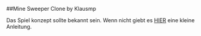  ##Mine Sweeper Clone by Klausmp

Das Spiel konzept sollte bekannt sein. Wenn nicht giebt es [HIER](https://www.bernhard-gaul.de/spiele/minesweeper/minesweeper-spielregel.html "Anleitung von Bernhard Gaul") eine kleine Anleitung.
